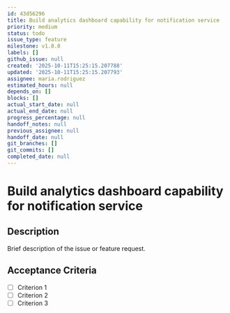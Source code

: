 ```yaml
---
id: 43d56296
title: Build analytics dashboard capability for notification service
priority: medium
status: todo
issue_type: feature
milestone: v1.8.0
labels: []
github_issue: null
created: '2025-10-11T15:25:15.207788'
updated: '2025-10-11T15:25:15.207793'
assignee: maria.rodriguez
estimated_hours: null
depends_on: []
blocks: []
actual_start_date: null
actual_end_date: null
progress_percentage: null
handoff_notes: null
previous_assignee: null
handoff_date: null
git_branches: []
git_commits: []
completed_date: null
---
```


# Build analytics dashboard capability for notification service

## Description

Brief description of the issue or feature request.

## Acceptance Criteria

- [ ] Criterion 1
- [ ] Criterion 2
- [ ] Criterion 3
